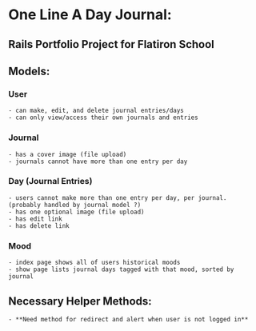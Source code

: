 # One Line A Day Journal:
## Rails Portfolio Project for Flatiron School 

## Models:
  ### User
    - can make, edit, and delete journal entries/days
    - can only view/access their own journals and entries
  ### Journal
    - has a cover image (file upload)
    - journals cannot have more than one entry per day
  ### Day (Journal Entries)
    - users cannot make more than one entry per day, per journal. (probably handled by journal model ?)
    - has one optional image (file upload)
    - has edit link
    - has delete link
  ### Mood 
    - index page shows all of users historical moods
    - show page lists journal days tagged with that mood, sorted by journal 

  ## Necessary Helper Methods:  
    - **Need method for redirect and alert when user is not logged in** 

